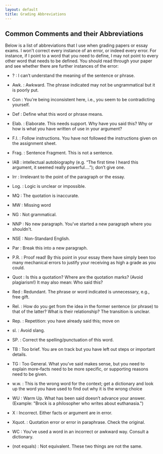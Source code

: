 ```yaml
---
layout: default
title: Grading Abbreviations
---
```


## Common Comments and their Abbreviations

Below is a list of abbreviations that I use when grading papers or essay exams. I won't correct every instance of an error, or indeed every error. For instance, if I point to a word that you need to define, I may not point to every other word that needs to be defined. You should read through your paper and see whether there are further instances of the error:



+ ?
: I can’t understand the meaning of the sentence or phrase.

+ Awk.
: Awkward. The phrase indicated may not be ungrammatical but it is poorly put.

+ Con
: You're being inconsistent here, i.e., you seem to be contradicting yourself.

+ Def
: Define what this word or phrase means.

+ Elab.
: Elaborate. This needs support. Why have you said this? Why or how is what you have written of use in your argument?

+ F.I.
: Follow instructions. You have not followed the instructions given on the assignment sheet.

+ Frag.
: Sentence Fragment. This is not a sentence. 

+ IAB
: intellectual autobiography (e.g. “The first time I heard this argument, it seemed really powerful….”); don’t give one.

+ Irr
: Irrelevant to the point of the paragraph or the essay.

+ Log.
: Logic is unclear or impossible. 

+ MQ
: The quotation is inaccurate.

+ MW
: Missing word

+ NG
: Not grammatical.

+ NNP
: No new paragraph. You've started a new paragraph where you shouldn't.

+ NSE
: Non-Standard English.

+ Par
: Break this into a new paragraph.

+ P.R.
: Proof read! By this point in your essay there have simply been too many mechanical errors to justify your receiving as high a grade as you could.

+ Quot
: Is this a quotation? Where are the quotation marks? (Avoid plagiarism!) It may also mean: Who said this?

+ Red
: Redundant. The phrase or word indicated is unnecessary, e.g., free gift.

+ Rel.
: How do you get from the idea in the former sentence (or phrase) to that of the latter? What is their relationship? The transition is unclear.

+ Rep.
: Repetition: you have already said this; move on

+ sl.
: Avoid slang.

+ SP.
: Correct the spelling/punctuation of this word.

+ TB
: Too brief. You are on track but you have left out steps or important details.

+ TG
: Too General. What you’ve said makes sense, but you need to explain more–facts need to be more specific, or supporting reasons need to be given.

+ w.w.
: This is the wrong word for the context; get a dictionary and look up the word you have used to find out why it is the wrong choice

+ WU
: Warm Up. What has been said doesn’t advance your answer. (Example: "Brock is a philosopher who writes about euthanasia.")

+ X
: Incorrect. Either facts or argument are in error. 

+ Xquot.
: Quotation error or error in paraphrase. Check the original.

+ WC
: You've used a word in an incorrect or awkward way. Consult a dictionary.


+ (not equals)
: Not equivalent. These two things are not the same.

